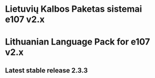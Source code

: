 # Lietuvių Kalbos Paketas sistemai e107 v2.x
# Lithuanian Language Pack for e107 v2.x
## Latest stable release 2.3.3
